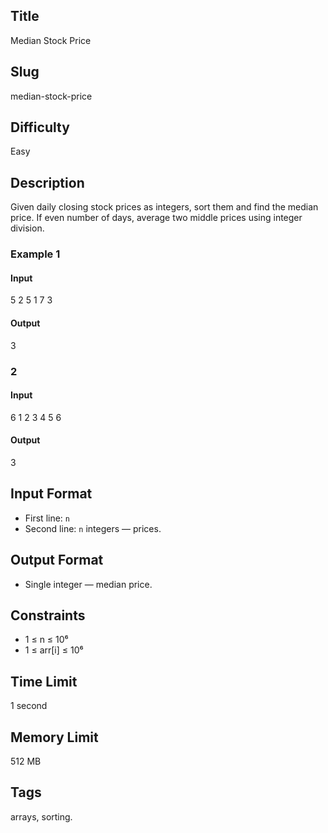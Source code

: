 ## Title

Median Stock Price

## Slug

median-stock-price

## Difficulty

Easy

## Description

Given daily closing stock prices as integers, sort them and find the median price. If even number of days, average two middle prices using integer division.

### Example 1

#### Input

5
2 5 1 7 3

#### Output
3

### 2

#### Input
6
1 2 3 4 5 6

#### Output
3

## Input Format

- First line: `n`  
- Second line: `n` integers — prices.

## Output Format

- Single integer — median price.

## Constraints

- 1 ≤ n ≤ 10⁶  
- 1 ≤ arr[i] ≤ 10⁶

## Time Limit

1 second

## Memory Limit

512 MB

## Tags

arrays, sorting.
